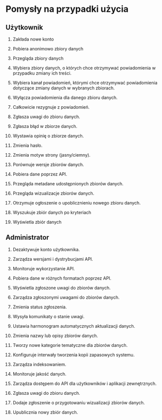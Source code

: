 # Pomysły na przypadki użycia

## Użytkownik
1. Zakłada nowe konto
2. Pobiera anonimowo zbiory danych
3. Przegląda zbiory danych
4. Wybiera zbiory danych, o których chce otrzymywać powiadomienia w przypadku zmiany ich treści.
5. Wybiera kanał powiadomień, którymi chce otrzymywać powiadomienia dotyczące zmiany danych w wybranych zbiorach.
6. Wyłącza powiadomienia dla danego zbioru danych.
7. Całkowicie rezygnuje z powiadomień.
8. Zgłasza uwagi do zbioru danych.
9. Zgłasza błąd w zbiorze danych.
10. Wystawia opinię o zbiorze danych.
11. Zmienia hasło.
12. Zmienia motyw strony (jasny/ciemny).
13. Porównuje wersje zbiorów danych.
14. Pobiera dane poprzez API.
15. Przegląda metadane udostępnionych zbiorów danych.

16. Przegląda wizualizacje zbiorów danych.
17. Otrzymuje ogłoszenie o upoblicznieniu nowego zbioru danych.
18. Wyszukuje zbiór danych po kryteriach
19. Wyświetla zbiór danych

## Administrator
1. Dezaktywuje konto użytkownika.
2. Zarządza wersjami i dystrybucjami API.
3. Monitoruje wykorzystanie API.
4. Pobiera dane w różnych formatach poprzez API.
5. Wyświetla zgłoszone uwagi do zbiorów danych.
6. Zarządza zgłoszonymi uwagami do zbiorów danych.
7. Zmienia status zgłoszenia.
8. Wysyła komunikaty o stanie uwagi.
9. Ustawia harmonogram automatycznych aktualizacji danych.
10. Zmienia nazwy lub opisy zbiorów danych.
11. Tworzy nowe kategorie tematyczne dla zbiorów danych.
12. Konfiguruje interwały tworzenia kopii zapasowych systemu.
13. Zarządza indeksowaniem.
14. Monitoruje jakość danych.
15. Zarządza dostępem do API dla użytkowników i aplikacji zewnętrznych.
16. Zgłasza uwagi do zbioru danych.

17. Dodaje zgłoszenie o przygotowaniu wizualizacji zbiorów danych.
18. Upublicznia nowy zbiór danych.


